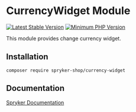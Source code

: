 # CurrencyWidget Module
[![Latest Stable Version](https://poser.pugx.org/spryker-shop/currency-widget/v/stable.svg)](https://packagist.org/packages/spryker-shop/currency-widget)
[![Minimum PHP Version](https://img.shields.io/badge/php-%3E%3D%208.1-8892BF.svg)](https://php.net/)

This module provides change currency widget.

## Installation

```
composer require spryker-shop/currency-widget
```

## Documentation

[Spryker Documentation](https://docs.spryker.com)
